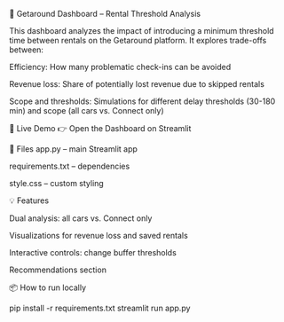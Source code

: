 🧠 Getaround Dashboard – Rental Threshold Analysis

This dashboard analyzes the impact of introducing a minimum threshold time between rentals on the Getaround platform. It explores trade-offs between:

Efficiency: How many problematic check-ins can be avoided

Revenue loss: Share of potentially lost revenue due to skipped rentals

Scope and thresholds: Simulations for different delay thresholds (30-180 min) and scope (all cars vs. Connect only)

🚀 Live Demo
👉 Open the Dashboard on Streamlit


📁 Files
app.py – main Streamlit app

requirements.txt – dependencies

style.css – custom styling


💡 Features

Dual analysis: all cars vs. Connect only

Visualizations for revenue loss and saved rentals

Interactive controls: change buffer thresholds

Recommendations section


📦 How to run locally

pip install -r requirements.txt
streamlit run app.py
